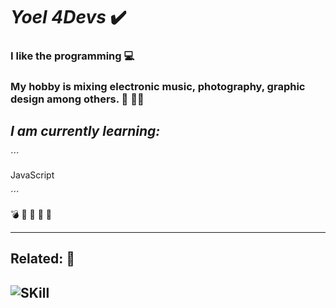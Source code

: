 # *Yoel 4Devs* :heavy_check_mark:

### I like the **programming** :computer:

### My hobby is mixing electronic music, photography, graphic design among others. :musical_keyboard: :musical_score::bicyclist:

## *I am currently learning:* 
´´´

JavaScript

´´´

:bomb: :open_file_folder: :email: :key: :date:

---
## Related: :pushpin:

![SKill]("./img/Yoel-4devs.png")
---



